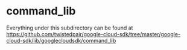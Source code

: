 # command_lib

Everything under this subdirectory can be found at
https://github.com/twistedpair/google-cloud-sdk/tree/master/google-cloud-sdk/lib/googlecloudsdk/command_lib
